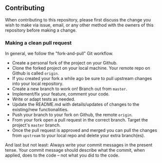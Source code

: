 ## Contributing

When contributing to this repository, please first discuss the change you wish to make via issue, email, or any other method with the owners of this repository before making a change.

### Making a clean pull request

In general, we follow the "fork-and-pull" Git workflow.

- Create a personal fork of the project on your Github.
- Clone the forked project on your local machine. Your remote repo on Github is called `origin`.
- If you created your fork a while ago be sure to pull upstream changes into your local repository.
- Create a new branch to work on! Branch out from `master`.
- Implement/fix your feature, comment your code.
- Write or adapt tests as needed.
- Update the README.md with details/updates of changes to the existing/new functionalities.
- Push your branch to your fork on Github, the remote `origin`.
- From your fork open a pull request in the correct branch. Target the project's `master` branch.
- Once the pull request is approved and merged you can pull the changes from `upstream` to your local repo and delete your extra branch(es).

And last but not least: Always write your commit messages in the present tense. Your commit message should describe what the commit, when applied, does to the code – not what you did to the code.

